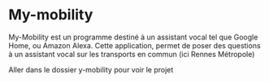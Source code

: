 # My-mobility

My-Mobility est un programme destiné à un assistant vocal tel que Google Home, ou Amazon Alexa.
Cette application, permet de poser des questions à un assistant vocal sur les transports en commun (ici Rennes Métropole)

Aller dans le dossier y-mobility pour voir le projet